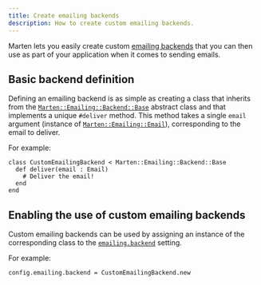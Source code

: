 ```yaml
---
title: Create emailing backends
description: How to create custom emailing backends.
---
```


Marten lets you easily create custom [emailing backends](../introduction.md#emailing-backends) that you can then use as part of your application when it comes to sending emails.

## Basic backend definition

Defining an emailing backend is as simple as creating a class that inherits from the [`Marten::Emailing::Backend::Base`](pathname:///api/0.2/Marten/Emailing/Backend/Base.html) abstract class and that implements a unique `#deliver` method. This method takes a single `email` argument (instance of [`Marten::Emailing::Email`](pathname:///api/0.2/Marten/Emailing/Email.html)), corresponding to the email to deliver.

For example:

```crystal
class CustomEmailingBackend < Marten::Emailing::Backend::Base
  def deliver(email : Email)
    # Deliver the email!
  end
end
```

## Enabling the use of custom emailing backends

Custom emailing backends can be used by assigning an instance of the corresponding class to the [`emailing.backend`](../../development/reference/settings.md#backend-1) setting.

For example:

```crystal
config.emailing.backend = CustomEmailingBackend.new
```
